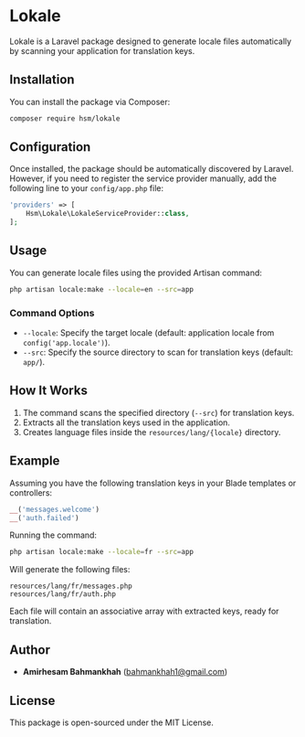 # Lokale

Lokale is a Laravel package designed to generate locale files automatically by scanning your application for translation keys.

## Installation

You can install the package via Composer:

```sh
composer require hsm/lokale
```

## Configuration

Once installed, the package should be automatically discovered by Laravel. However, if you need to register the service provider manually, add the following line to your `config/app.php` file:

```php
'providers' => [
    Hsm\Lokale\LokaleServiceProvider::class,
];
```

## Usage

You can generate locale files using the provided Artisan command:

```sh
php artisan locale:make --locale=en --src=app
```

### Command Options

- `--locale`: Specify the target locale (default: application locale from `config('app.locale')`).
- `--src`: Specify the source directory to scan for translation keys (default: `app/`).

## How It Works

1. The command scans the specified directory (`--src`) for translation keys.
2. Extracts all the translation keys used in the application.
3. Creates language files inside the `resources/lang/{locale}` directory.

## Example

Assuming you have the following translation keys in your Blade templates or controllers:

```php
__('messages.welcome')
__('auth.failed')
```

Running the command:

```sh
php artisan locale:make --locale=fr --src=app
```

Will generate the following files:

```
resources/lang/fr/messages.php
resources/lang/fr/auth.php
```

Each file will contain an associative array with extracted keys, ready for translation.

## Author

- **Amirhesam Bahmankhah** (bahmankhah1@gmail.com)

## License

This package is open-sourced under the MIT License.

